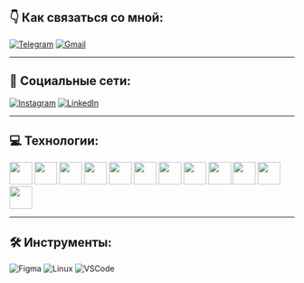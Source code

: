 ## 👇 Как связаться со мной:

[![Telegram](https://img.shields.io/badge/-Telegram-blue)](https://t.me/vazorian)
[![Gmail](https://img.shields.io/badge/-Gmail-red)](mailto:vazoriandev@gmail.com)

---

## 🤝 Социальные сети:

[![Instagram](https://img.shields.io/badge/-Instagram-blue)](https://www.instagram.com/vazorian)
[![LinkedIn](https://img.shields.io/badge/-LinkedIn-blue)](https://linkedin.com/in/vazorian)

---

## 💻 Технологии:

<img src="https://upload.wikimedia.org/wikipedia/commons/6/6a/JavaScript-logo.png" width="40" height="40">
<img src="https://upload.wikimedia.org/wikipedia/commons/4/4f/TypeScript_logo_2020.svg" width="40" height="40">
<img src="https://upload.wikimedia.org/wikipedia/commons/a/a7/React-icon.svg" width="40" height="40">
<img src="https://upload.wikimedia.org/wikipedia/commons/6/6b/Redux.svg" width="40" height="40">
<img src="https://upload.wikimedia.org/wikipedia/commons/4/43/MobX_logo.svg" width="40" height="40">
<img src="https://upload.wikimedia.org/wikipedia/commons/5/5c/HTML5_logo_and_wordmark.svg" width="40" height="40">
<img src="https://upload.wikimedia.org/wikipedia/commons/6/62/CSS3_logo.svg" width="40" height="40">
<img src="https://upload.wikimedia.org/wikipedia/commons/2/29/Postgresql_elephant.svg" width="40" height="40">
<img src="https://upload.wikimedia.org/wikipedia/commons/4/4e/Docker_%28container_engine%29_logo.svg" width="40" height="40">
<img src="https://upload.wikimedia.org/wikipedia/commons/6/63/Git_logo_2010.svg" width="40" height="40">
<img src="https://upload.wikimedia.org/wikipedia/commons/4/4e/Bootstrap_logo_2020.svg" width="40" height="40">
<img src="https://upload.wikimedia.org/wikipedia/commons/6/60/Sass_Logo.svg" width="40" height="40">


---

## 🛠 Инструменты:

![Figma](https://img.shields.io/badge/-Figma-red)
![Linux](https://img.shields.io/badge/-Linux-yellow)
![VSCode](https://img.shields.io/badge/-VSCode-blue)
